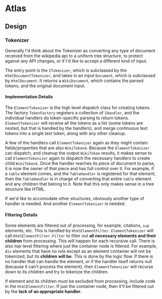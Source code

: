 # Atlas

## Design

### Tokenizer

Generally I'd think about the Tokenizer as converting any type of document received from the wikipedia api to a uniform tree structure, to protect against
any API changes, or if I'd like to accept a different kind of input. 

The entry point is the `ITokenizer`, which is subclassed by the `HtmlDocumentTokenizer`, and takes in an input `Document`, which is subclassed by `HtmlDocument`. 
It returns a `WikiDocument`, which contains the parsed tokens, and the original document input.

#### Implementation Details

The `ElementTokenizer` is the high level dispatch class for creating tokens. The factory `TokenFactory` registers a collection of `IHandler`, and the individual handlers do token-specific
parsing to return tokens. `ElementTokenizer` will receive all the tokens as a list (some tokens are nested, but that is handled by the handlers), and merge continuous text
tokens into a single text token, along with any other cleanup. 

A few of the handlers call `ElementTokenizer` again as they might contain fields/properties that are also `WikiToken`s. Because the `ElementTokenizer` can dispatch, and cleanup the output 
`WikiToken` results, it makes sense to call `ElementTokenizer` again to dispatch the necessary handlers to create child `WikiToken`s. Once the handler reaches its
piece of document to parse, it is now the owner of that piece and has full control over it. For example, if a `table` element comes,
and the `TableHandler` is registered for that element, then the `TableHandler` is in charge of converting that entire `table` element and any children that belong to it. 
Note that this only makes sense in a tree structure like HTML. 

If we'd like to accomodate other structures, obviously another type of handler is needed. And another `ElementTokenizer` is needed.

#### Filtering Details

Some elements are filtered out of processing, for example, citations, `sup` elements, etc. This is handled by `HtmlElementFilter`. `ElementTokenizer` will call `HtmlElementFilter.Filter` 
to filter out **all necessary elements and their children** from processing. This will happen for each recursive call. There is also top-level filtering where just the container node is filtered.
For example, `div` elements that have no role except as an element container will not be tokenized, but its **children will be**. This is done by the logic flow. If there is no handler that
can handle the element, or if the handler itself returns null (because it can't process the element), then `ElementTokenizer` will recurse down to its children and try to tokenize the children.

If element and its children must be excluded from processing, include code in the `HtmlElementFilter`. If just the container node, then it'll be filtered out by the **lack of an appropriate handler**.